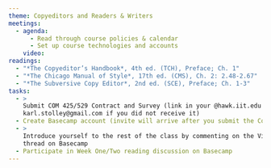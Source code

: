 ```yaml
---
theme: Copyeditors and Readers & Writers
meetings:
  - agenda:
      - Read through course policies & calendar
      - Set up course technologies and accounts
    video:
readings:
  - "*The Copyeditor’s Handbook*, 4th ed. (TCH), Preface; Ch. 1"
  - "*The Chicago Manual of Style*, 17th ed. (CMS), Ch. 2: 2.48-2.67"
  - "*The Subversive Copy Editor*, 2nd ed. (SCE), Preface; Ch. 1-3"
tasks:
  - >
    Submit COM 425/529 Contract and Survey (link in your @hawk.iit.edu inbox; email instructor at
    karl.stolley@gmail.com if you did not receive it)
  - Create Basecamp account (invite will arrive after you submit the Contract and Survey)
  - >
    Introduce yourself to the rest of the class by commenting on the Virtual Introductions message
    thread on Basecamp
  - Participate in Week One/Two reading discussion on Basecamp
---
```


